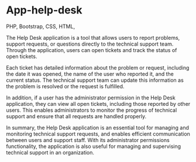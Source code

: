 # App-help-desk
PHP, Bootstrap, CSS, HTML, 

The Help Desk application is a tool that allows users to report problems, support requests, or questions directly to the technical support team. Through the application, users can open tickets and track the status of open tickets.

Each ticket has detailed information about the problem or request, including the date it was opened, the name of the user who reported it, and the current status. The technical support team can update this information as the problem is resolved or the request is fulfilled.

In addition, if a user has the administrator permission in the Help Desk application, they can view all open tickets, including those reported by other users. This enables administrators to monitor the progress of technical support and ensure that all requests are handled properly.

In summary, the Help Desk application is an essential tool for managing and monitoring technical support requests, and enables efficient communication between users and support staff. With its administrator permissions functionality, the application is also useful for managing and supervising technical support in an organization.


